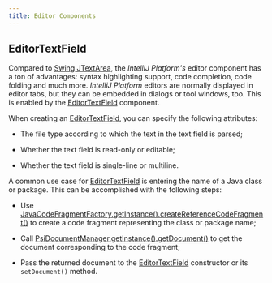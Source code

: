 ```yaml
---
title: Editor Components
---
```


## EditorTextField

Compared to
[Swing JTextArea](http://docs.oracle.com/javase/8/docs/api/javax/swing/JTextArea.html), the
*IntelliJ Platform's* editor component has a ton of advantages: syntax highlighting support, code completion, code folding and much more.
*IntelliJ Platform* editors are normally displayed in editor tabs, but they can be embedded in dialogs or tool windows, too.
This is enabled by the
[EditorTextField](upsource:///platform/platform-impl/src/com/intellij/ui/EditorTextField.java)
component.

When creating an
[EditorTextField](upsource:///platform/platform-impl/src/com/intellij/ui/EditorTextField.java),
you can specify the following attributes:

*  The file type according to which the text in the text field is parsed;

*  Whether the text field is read-only or editable;

*  Whether the text field is single-line or multiline.

A common use case for
[EditorTextField](upsource:///platform/platform-impl/src/com/intellij/ui/EditorTextField.java)
is entering the name of a Java class or package.
This can be accomplished with the following steps:

*  Use
   [JavaCodeFragmentFactory.getInstance().createReferenceCodeFragment()](upsource:///java/java-psi-api/src/com/intellij/psi/JavaCodeFragmentFactory.java)
   to create a code fragment representing the class or package name;

*  Call
   [PsiDocumentManager.getInstance().getDocument()](upsource:///platform/core-api/src/com/intellij/psi/PsiDocumentManager.java)
   to get the document corresponding to the code fragment;

*  Pass the returned document to the
   [EditorTextField](upsource:///platform/platform-impl/src/com/intellij/ui/EditorTextField.java)
   constructor or its `setDocument()` method.

